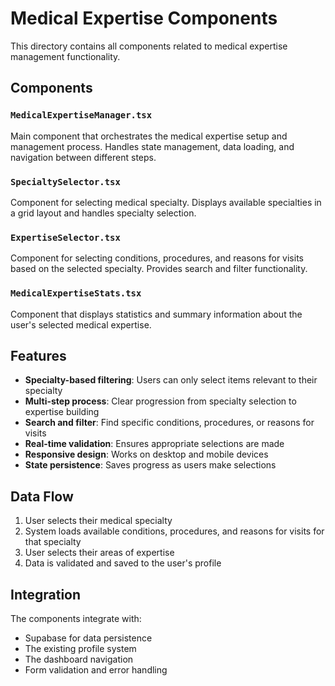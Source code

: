 # Medical Expertise Components

This directory contains all components related to medical expertise management functionality.

## Components

### `MedicalExpertiseManager.tsx`

Main component that orchestrates the medical expertise setup and management process. Handles state management, data loading, and navigation between different steps.

### `SpecialtySelector.tsx`

Component for selecting medical specialty. Displays available specialties in a grid layout and handles specialty selection.

### `ExpertiseSelector.tsx`

Component for selecting conditions, procedures, and reasons for visits based on the selected specialty. Provides search and filter functionality.

### `MedicalExpertiseStats.tsx`

Component that displays statistics and summary information about the user's selected medical expertise.

## Features

- **Specialty-based filtering**: Users can only select items relevant to their specialty
- **Multi-step process**: Clear progression from specialty selection to expertise building
- **Search and filter**: Find specific conditions, procedures, or reasons for visits
- **Real-time validation**: Ensures appropriate selections are made
- **Responsive design**: Works on desktop and mobile devices
- **State persistence**: Saves progress as users make selections

## Data Flow

1. User selects their medical specialty
2. System loads available conditions, procedures, and reasons for visits for that specialty
3. User selects their areas of expertise
4. Data is validated and saved to the user's profile

## Integration

The components integrate with:

- Supabase for data persistence
- The existing profile system
- The dashboard navigation
- Form validation and error handling

